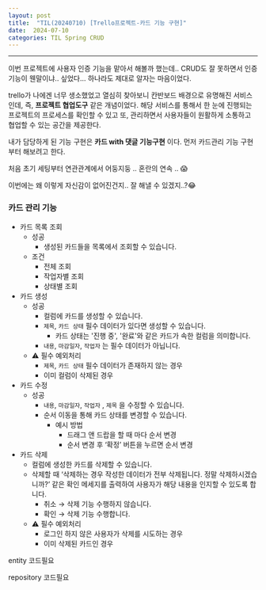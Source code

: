 ```yaml
---
layout: post
title:  "TIL(20240710) [Trello프로젝트-카드 기능 구현]"
date:  2024-07-10
categories: TIL Spring CRUD
---
```


----------------------------------------------------------------------------

이번 프로젝트에 사용자 인증 기능을 맡아서 해볼까 했는데..
CRUD도 잘 못하면서 인증기능이 웬말이냐.. 싶었다...
하나라도 제대로 알자는 마음이었다.

trello가 나에겐 너무 생소했었고 열심히 찾아보니 칸반보드 배경으로 유명해진 서비스인데, 즉, **프로젝트 협업도구** 같은 개념이었다. 해당 서비스를 통해서 한 눈에 진행되는 프로젝트의 프로세스를 확인할 수 있고 또, 관리하면서 사용자들이 원활하게 소통하고 협업할 수 있는 공간을 제공한다.

내가 담당하게 된 기능 구현은 **카드 with 댓글 기능구현** 이다.
먼저 카드관리 기능 구현부터 해보려고 한다.

처음 초기 세팅부터 연관관계에서 어둥지둥 ..
혼란의 연속 .. 😱

이번에는 왜 이렇게 자신감이 없어진건지..
잘 해낼 수 있겠지..?😂

### **카드 관리 기능**

- 카드 목록 조회
    - 성공
        - 생성된 카드들을 목록에서 조회할 수 있습니다.
    - 조건
        - 전체 조회
        - 작업자별 조회
        - 상태별 조회
- 카드 생성
    - 성공
        - 컬럼에 카드를 생성할 수 있습니다.
        - `제목`, `카드 상태` 필수 데이터가 있다면 생성할 수 있습니다.
            - 카드 상태는 '진행 중', '완료'와 같은 카드가 속한 컬럼을 의미합니다.
        - `내용`, `마감일자`, `작업자` 는 필수 데이터가 아닙니다.
    - ⚠️ 필수 예외처리
        - `제목`, `카드 상태` 필수 데이터가 존재하지 않는 경우
        - 이미 컬럼이 삭제된 경우
- 카드 수정
    - 성공
        - `내용`, `마감일자`, `작업자` , `제목` 을 수정할 수 있습니다.
        - 순서 이동을 통해 카드 상태를 변경할 수 있습니다.
            - 예시 방법
                - 드래그 앤 드랍을 할 때 마다 순서 변경
                - 순서 변경 후 ‘확정’ 버튼을 누르면 순서 변경
- 카드 삭제
    - 컬럼에 생성한 카드를 삭제할 수 있습니다.
    - 삭제할 때 ‘삭제하는 경우 작성한 데이터가 전부 삭제됩니다. 정말 삭제하시겠습니까?’ 같은 확인 메세지를 출력하여 사용자가 해당 내용을 인지할 수 있도록 합니다.
        - 취소 → 삭제 기능 수행하지 않습니다.
        - 확인 → 삭제 기능 수행합니다.
    - ⚠️ 필수 예외처리
        - 로그인 하지 않은 사용자가 삭제를 시도하는 경우
        - 이미 삭제된 카드인 경우


entity 코드필요

repository 코드필요

